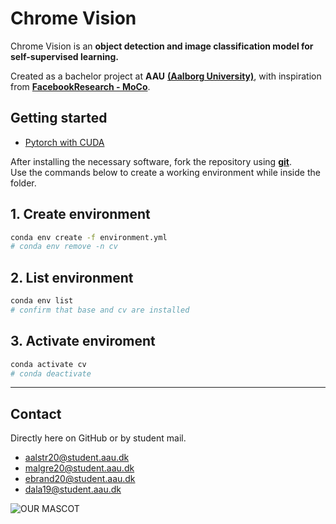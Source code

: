 # Chrome Vision

Chrome Vision is an <b>object detection and image classification model for self-supervised learning.</b> 

Created as a bachelor project at **AAU** <a href="https://www.aau.dk/">**(Aalborg University)**</a>, with inspiration from <a href="https://github.com/facebookresearch/moco">**FacebookResearch - MoCo**</a>.

## Getting started
<ul>
<li><a href="https://pytorch.org/get-started/locally/">Pytorch with CUDA</a></li>
</ul>

After installing the necessary software, fork the repository using <a href="https://git-scm.com/">**git**</a>.
<br>
Use the commands below to create a working environment while inside the folder.

## 1. Create environment
```bash
conda env create -f environment.yml
# conda env remove -n cv
```
## 2. List environment
```bash
conda env list
# confirm that base and cv are installed
```
## 3. Activate enviroment
```bash
conda activate cv
# conda deactivate
```
___
## Contact 
Directly here on GitHub or by student mail. 
- <aalstr20@student.aau.dk>
- <malgre20@student.aau.dk>
- <ebrand20@student.aau.dk>
- <dala19@student.aau.dk>



![OUR MASCOT](https://mdg.imgix.net/assets/images/tux.png)

